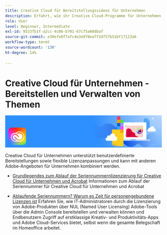 ```yaml
---
title: Creative Cloud für Bereitstellungsvideos für Unternehmen
description: Erfahrt, wie ihr Creative Cloud-Programme für Unternehmen bereitstellt und verwaltet.
role: User
level: Beginner, Intermediate
exl-id: 9533fb1f-a2cc-4c06-b701-67c75a60dbaf
source-git-commit: e39efe0f7afc4e3e970ea7f2df57b51bf17123a6
workflow-type: tm+mt
source-wordcount: '130'
ht-degree: 14%

---
```


# Creative Cloud für Unternehmen - Bereitstellen und Verwalten von Themen

![Creative Cloud Hero Image](../assets/CCEbanner.png)

Creative Cloud für Unternehmen unterstützt benutzerdefinierte Bereitstellungen sowie flexible Lizenzanpassungen und kann mit anderen Adobe-Angeboten für Unternehmen kombiniert werden.

* [Grundlegendes zum Ablauf der Seriennummernlizenzierung für Creative Cloud für Unternehmen und Acrobat](cceserial.md)
Informationen zum Ablauf der Seriennummer für Creative Cloud für Unternehmen und Acrobat

* [Ablaufende Seriennummern? Warum es Zeit für personengebundene Lizenzen ist](nameduserlicensing.md)
Erfahren Sie, wie IT-Administratoren durch die Lizenzierung von Adobe-Produkten über NUL (Named User Licensing) Adobe-Tools über die Admin Console bereitstellen und verwalten können und Endbenutzern Zugriff auf erstklassige Kreativ- und Produktivitäts-Apps und Adobe Cloud-Services bietet, selbst wenn die gesamte Belegschaft im Homeoffice arbeitet.
